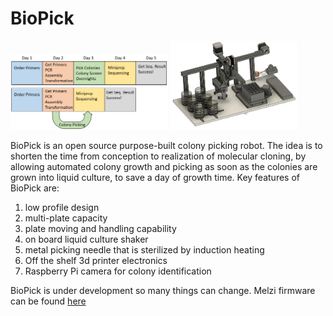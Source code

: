 # BioPick
<img src="images/colony_picking_timeline.PNG" width=50%/>
<img src="images/CAD_screenshot.PNG" width=40%/>


BioPick is an open source purpose-built colony picking robot. The idea is to shorten the time from conception to realization of molecular cloning, by allowing automated colony growth and picking as soon as the colonies are grown into liquid culture, to save a day of growth time.
Key features of BioPick are:

1. low profile design
2. multi-plate capacity
3. plate moving and handling capability
4. on board liquid culture shaker
5. metal picking needle that is sterilized by induction heating
6. Off the shelf 3d printer electronics
7. Raspberry Pi camera for colony identification

BioPick is under development so many things can change.
Melzi firmware can be found [here](https://github.com/dr3y/Marlin/tree/BioPick_0.0.1)
